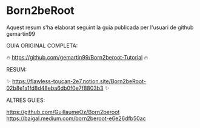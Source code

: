 # Born2beRoot

Aquest resum s'ha elaborat seguint la guia publicada per l'usuari de github gemartin99

GUIA ORIGINAL COMPLETA:

🔥 https://github.com/gemartin99/Born2beroot-Tutorial 🔥

RESUM:

✨ https://flawless-toucan-2e7.notion.site/Born2beRoot-02b8e1a1fd8d48eba6db0f0e7f8803b3 ✨

ALTRES GUIES:

https://github.com/GuillaumeOz/Born2beroot
https://baigal.medium.com/born2beroot-e6e26dfb50ac
